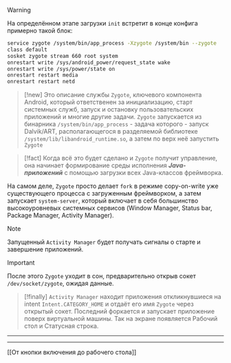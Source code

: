 
> [!warning] 
> На определённом этапе загрузки `init` встретит в конце конфига примерно такой блок:

```sh
service zygote /system/bin/app_process -Xzygote /system/bin --zygote     --start-system-server
class default
sosket zygote stream 660 root system
onrestart write /sys/android_power/request_state wake
onrestart write /sys/power/state on
onrestart restart media
onrestart restart netd
```

> [!new] 
> Это описание службы `Zygote`, ключевого компонента Android, который ответственен за инициализацию, старт системных служб, запуск и остановку пользовательских приложений и многие другие задачи.
> `Zygote` запускается из бинарника `/system/bin/app_process` - задача которого - запуск Dalvik/ART, располагающегося в разделяемой библиотеке `/system/lib/libandroid_runtime.so`, а затем по верх неё запустить `Zygote`

> [!fact] 
> Когда всё это будет сделано и `Zygote` получит управление, она начинает формирование среды исполнения ***Java-приложений*** с помощью загрузки всех Java-классов фреймворка.

На самом деле, `Zygote` просто делает `fork` в режиме copy-on-write уже существующего процесса с загруженным фреймворком, а затем запускает `system-server`, который включает в себя большинство высокоуровневых системных сервисов (Window Manager, Status bar, Package Manager, Activity Manager).

> [!note] 
> Запущенный `Activity Manager` будет получать сигналы о старте и завершение приложений.

> [!important] 
> После этого `Zygote` уходит в сон, предварительно открыв сокет `/dev/socket/zygote`, ожидая данные.

> [!finally]
> `Activity Manager` находит приложения откликнувшиеся на intent `Intent.CATEGORY_HOME` и отдаёт его имя `Zygote` через открытый сокет.
> Последний форкается и запускает приложение поверх виртуальной машины. Так на экране появляется Рабочий стол и Статусная строка.

---
---
[[От кнопки включения до рабочего стола]]






